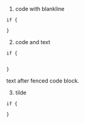 1. code with blankline
```
if {

}
```

2. code and text
```
if {


}
```
text after fenced code block.

3. tilde
~~~
if {

}
~~~
